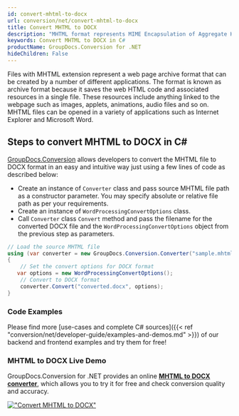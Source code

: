 ```yaml
---
id: convert-mhtml-to-docx
url: conversion/net/convert-mhtml-to-docx
title: Convert MHTML to DOCX
description: "MHTML format represents MIME Encapsulation of Aggregate HTML with .mhtml extension. Learn how to convert MHTML to DOCX file programmatically in C# language using GroupDocs.Conversion for .NET library."
keywords: Convert MHTML to DOCX in C#
productName: GroupDocs.Conversion for .NET
hideChildren: False
---
```


Files with MHTML extension represent a web page archive format that can be created by a number of different applications. The format is known as archive format because it saves the web HTML code and associated resources in a single file. These resources include anything linked to the webpage such as images, applets, animations, audio files and so on. MHTML files can be opened in a variety of applications such as Internet Explorer and Microsoft Word.

## Steps to convert MHTML to DOCX in C#

[GroupDocs.Conversion](https://products.groupdocs.com/conversion/net) allows developers to convert the MHTML file to DOCX format in an easy and intuitive way just using a few lines of code as described below:

* Create an instance of `Converter` class and pass source MHTML file path as a constructor parameter. You may specify absolute or relative file path as per your requirements. 
* Create an instance of `WordProcessingConvertOptions` class.
* Call `Converter` class `Convert` method and pass the filename for the converted DOCX file and the `WordProcessingConvertOptions` object from the previous step as parameters.

```csharp
// Load the source MHTML file
using (var converter = new GroupDocs.Conversion.Converter("sample.mhtml"))
{
    // Set the convert options for DOCX format
   var options = new WordProcessingConvertOptions();
    // Convert to DOCX format
    converter.Convert("converted.docx", options);
}
```

### Code Examples

Please find more [use-cases and complete C# sources]({{< ref "conversion/net/developer-guide/examples-and-demos.md" >}}) of our backend and frontend examples and try them for free!

### MHTML to DOCX Live Demo

GroupDocs.Conversion for .NET provides an online [**MHTML to DOCX converter**](https://products.groupdocs.app/conversion/mhtml-to-docx), which allows you to try it for free and check conversion quality and accuracy.

[!["Convert MHTML to DOCX"](conversion/net/images/convert-to-docx/convert-mhtml-to-docx.png)](https://products.groupdocs.app/conversion/mhtml-to-docx)
